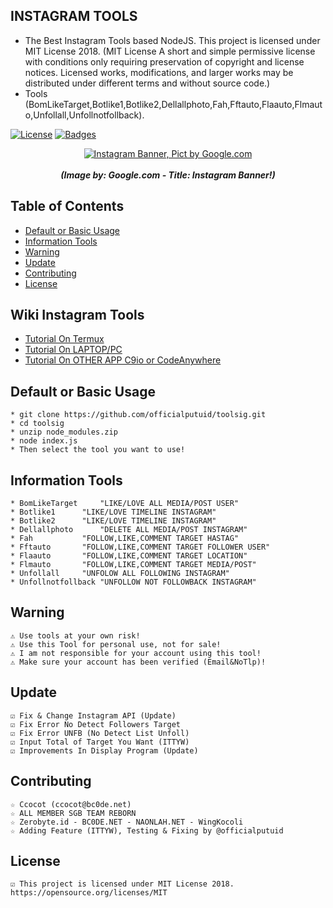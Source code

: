 ## INSTAGRAM TOOLS
* The Best Instagram Tools based NodeJS. This project is licensed under MIT License 2018. (MIT License A short and simple permissive license with conditions only requiring preservation of copyright and license notices. Licensed works, modifications, and larger works may be distributed under different terms and without source code.)
* Tools (BomLikeTarget,Botlike1,Botlike2,Dellallphoto,Fah,Fftauto,Flaauto,Flmauto,Unfollall,Unfollnotfollback).

[![License](http://img.shields.io/:license-MIT-blue.svg?style=flat)](LICENSE)
[![Badges](https://img.shields.io/badge/badges-%F0%9F%91%8D-brightgreen.svg)](https://shields.io/)

<p align="center">
    <a href="https://s.id/2nFcX"><img src="https://cdn-images-1.medium.com/max/1250/1*GzKmbDXYEOHQdb6MWgs3mw.jpeg" alt="Instagram Banner, Pict by Google.com" /></a><br /><br />
	<i><b>(Image by: Google.com - Title: Instagram Banner!)</b></i>
</p>

## Table of Contents
* [Default or Basic Usage](#default-or-basic-usage)
* [Information Tools](#information-tools)
* [Warning](#warning)
* [Update](#update)
* [Contributing](#contributing)
* [License](#license)

## Wiki Instagram Tools
* [Tutorial On Termux](https://github.com/officialputuid/toolsig/wiki/Tutorial-TERMUX)
* [Tutorial On LAPTOP/PC](https://github.com/officialputuid/toolsig/wiki/Tutorial-LAPTOP-PC)
* [Tutorial On OTHER APP C9io or CodeAnywhere](https://github.com/officialputuid/toolsig/wiki/Tutorial-Other-APP-(C9io-CodeAnywhere))

## Default or Basic Usage
	* git clone https://github.com/officialputuid/toolsig.git
	* cd toolsig
	* unzip node_modules.zip
	* node index.js
	* Then select the tool you want to use!

## Information Tools
	* BomLikeTarget		"LIKE/LOVE ALL MEDIA/POST USER"
	* Botlike1		"LIKE/LOVE TIMELINE INSTAGRAM"
	* Botlike2		"LIKE/LOVE TIMELINE INSTAGRAM"
	* Dellallphoto		"DELETE ALL MEDIA/POST INSTAGRAM"
	* Fah			"FOLLOW,LIKE,COMMENT TARGET HASTAG"
	* Fftauto		"FOLLOW,LIKE,COMMENT TARGET FOLLOWER USER"
	* Flaauto		"FOLLOW,LIKE,COMMENT TARGET LOCATION"
	* Flmauto		"FOLLOW,LIKE,COMMENT TARGET MEDIA/POST"
	* Unfollall		"UNFOLOW ALL FOLLOWING INSTAGRAM"
	* Unfollnotfollback	"UNFOLLOW NOT FOLLOWBACK INSTAGRAM"

## Warning
	⚠ Use tools at your own risk!
	⚠ Use this Tool for personal use, not for sale!
	⚠ I am not responsible for your account using this tool!
	⚠ Make sure your account has been verified (Email&NoTlp)!

## Update
	☑ Fix & Change Instagram API (Update)	 
	☑ Fix Error No Detect Followers Target
	☑ Fix Error UNFB (No Detect List Unfoll)
	☑ Input Total of Target You Want (ITTYW)
	☑ Improvements In Display Program (Update)
	   
## Contributing
	☆ Ccocot (ccocot@bc0de.net)
	☆ ALL MEMBER SGB TEAM REBORN
	☆ Zerobyte.id - BC0DE.NET - NAONLAH.NET - WingKocoli
	☆ Adding Feature (ITTYW), Testing & Fixing by @officialputuid
	
## License
	☑ This project is licensed under MIT License 2018. https://opensource.org/licenses/MIT
